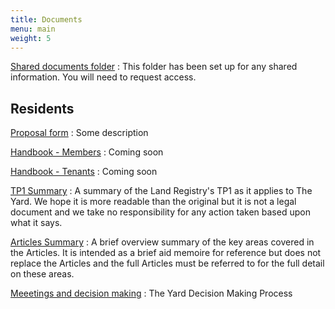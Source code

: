 ```yaml
---
title: Documents
menu: main
weight: 5
---
```


[Shared documents folder](https://drive.google.com/drive/u/0/folders/0ByjDvJ8l9tK9bWsyOUNieXk1X2M)
: This folder has been set up for any shared information. You will need to request access.

## Residents

[Proposal form](/documents/proposals/)
: Some description

[Handbook - Members](/documents/)
: Coming soon

[Handbook - Tenants](/documents/)
: Coming soon

[TP1 Summary](https://drive.google.com/file/d/0ByjDvJ8l9tK9VXVNWjFxeXpiR28/view?usp=sharing)
: A summary of the Land Registry's TP1 as it applies to The Yard.  We hope it is more readable than the original but it is not a legal document and we take no responsibility for any action taken based upon what it says.

[Articles Summary](https://drive.google.com/file/d/0ByjDvJ8l9tK9V0VKR3c1bzFfOU0/view?usp=sharing)
: A brief overview summary of the key areas covered in the Articles.  It is intended as a brief aid memoire for reference but does not replace the Articles and the full Articles must be referred to for the full detail on these areas.

[Meeetings and decision making](https://drive.google.com/file/d/1lgud6id5-7SsQCmJ6DZPTXt6QTM0OkII/view?usp=sharing)
: The Yard Decision Making Process
